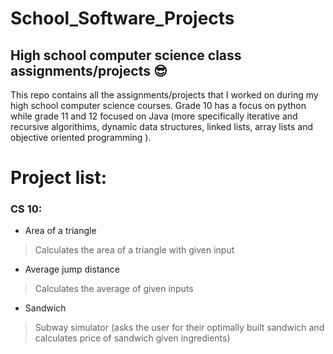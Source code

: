 # School_Software_Projects

## High school computer science class assignments/projects 😎

This repo contains all the assignments/projects that I worked on during my high school computer science courses. Grade 10 has a focus on python while grade 11 and 12 focused on Java (more specifically iterative and recursive algorithims, dynamic data structures, linked lists, array lists and objective oriented programming ). 

# Project list:
### CS 10: 
- Area of a triangle 
> Calculates the area of a triangle with given input
- Average jump distance
> Calculates the average of given inputs
- Sandwich 
> Subway simulator (asks the user for their optimally built sandwich and calculates price of sandwich given ingredients)



